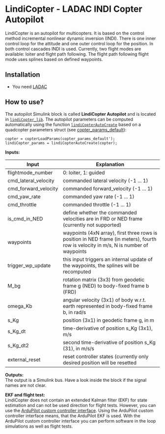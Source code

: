 # LindiCopter - LADAC INDI Copter Autopilot

LindiCopter is an autopilot for multicopters.
It is based on the control method incremental nonlinear dynamic inversion (INDI).
There is one inner control loop for the attitude and one outer control loop for the position.
In both control cascades INDI is used.
Currently, two flight modes are available: loiter and flight path following.
The flight path following flight mode uses splines based on defined waypoints.

## Installation

- You need [LADAC](../../../#readme)

## How to use?

The autopilot Simulink block is called __LindiCopter Autopilot__ and is located in [`lindiCopter_lib`](lindiCopter_lib.slx).
The autopilot parameters can be computed automatically using the function [`lindiCopterAutoCreate`](lindiCopterAutoCreate.m) based on a quadcopter parameters struct (see [copter_params_default](../../../aircraft/multicopters/complete/quadcopter/copter_params_default.m)):
```
copter = copterLoadParams(copter_params_default');
lindiCopter_params = lindiCopterAutoCreate(copter);
```

**Inputs:**

Input | Explanation
--- | ---
flightmode_number | 0: loiter, 1: guided
cmd_lateral_velocity | commanded lateral velocity (-1 ... 1)
cmd_forward_velocity | commanded forward_velocity (-1 ... 1)
cmd_yaw_rate | commanded yaw rate (-1 ... 1)
cmd_throttle | commanded throttle (-1 ... 1)
is_cmd_in_NED | define whether the commanded velocities are in FRD or NED frame (currently not supported)
waypoints | waypoints (4xN array), first three rows is position in NED frame (in meters), fourth row is velocity in m/s, N is number of waypoints
trigger_wp_update | this input triggers an internal update of the waypoints, the splines will be recomputed
M_bg | rotation matrix (3x3) from geodetic frame g (NED) to body-fixed frame b (FRD)
omega_Kb | angular velocity (3x1) of body w.r.t. earth represented in body-fixed frame b, in rad/s
s_Kg | position (3x1) in geodetic frame g, in m
s_Kg_dt | time-derivative of position s_Kg (3x1), m/s
s_Kg_dt2 | second time-derivative of position s_Kg (31), in m/s/s
external_reset | reset controller states (currently only desired position will be resetted

**Outputs:**  
The output is a Simulink bus.
Have a look inside the block if the signal names are not clear.

**EKF and flight test:**  
LindiCopter does not contain an extended Kalman filter (EKF) for state estimation and can not be used direction for flight tests.
However, you can use the [ArduPilot custom controller interface](../../../utilities/interfaces_external_programs/ArduPilot_custom_controller#readme).
Using the ArduPilot custom controller interface means, that the ArduPilot EKF is used.
With the ArduPilot custom controller interface you can perform software in the loop simulations as well as flight tests.

